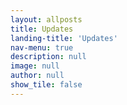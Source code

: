 ```yaml
---
layout: allposts
title: Updates
landing-title: 'Updates'
nav-menu: true
description: null
image: null
author: null
show_tile: false
---
```

